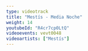 ```yaml
---
type: videotrack
title: "Mestís - Media Noche"
weight: 14
youtubeId: "R4cr7cp0LtQ"
videoevents: vevt0048
videoartists: ["Mestís"]
---
```


